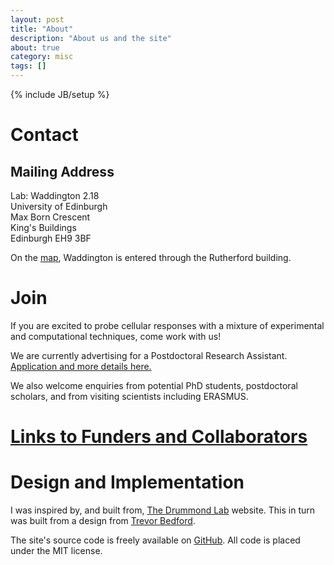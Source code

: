```yaml
---
layout: post
title: "About"
description: "About us and the site"
about: true
category: misc
tags: []
---
```

{% include JB/setup %}

<a name="contact"></a>

# Contact

## Mailing Address
Lab: Waddington 2.18 <br/>
University of Edinburgh <br/>
Max Born Crescent <br/>
King's Buildings <br/>
Edinburgh EH9 3BF

On the [map], Waddington is entered through the Rutherford building.

[map]: https://www.google.co.uk/maps/place/C.H.+Waddington+Building,+The+University+of+Edinburgh/@55.9216313,-3.1723127,17z/data=!3m1!4b1!4m5!3m4!1s0x4887b89e8acf13ab:0xa67386c0f0ce3b2d!8m2!3d55.9216283!4d-3.170124

<a name="join"></a>

# Join

If you are excited to probe cellular responses with a mixture of experimental and computational techniques, come work with us! 

We are currently advertising for a Postdoctoral Research Assistant. [Application and more details here.](https://www.vacancies.ed.ac.uk/pls/corehrrecruit/erq_jobspec_version_4.jobspec?p_id=042479)

We also welcome enquiries from potential PhD students, postdoctoral scholars, and from visiting scientists including ERASMUS.

# [Links to Funders and Collaborators](/links.html)

# Design and Implementation

I was inspired by, and built from, [The Drummond Lab](http://drummondlab.org/about.html) website. This in turn was built from a design from [Trevor Bedford]( http://bedford.io/team/trevor-bedford/).

The site's source code is freely available on [GitHub]. All code is placed under the MIT license.

[Trevor Bedford]: http://bedford.io/team/trevor-bedford/
[1]: http://bedford.io
[public]: http://bedford.io/misc/about/
[Jekyll Bootstrap]: http://jekyllbootstrap.com
[GitHub Pages]: https://pages.github.com/
[GitHub]: http://github.com/
[Less]: http://lesscss.org/
[Sass]: http://sass-lang.com/
[Google Fonts]: http://www.google.com/fonts
[Open Sans]: https://www.google.com/fonts/specimen/Open+Sans

